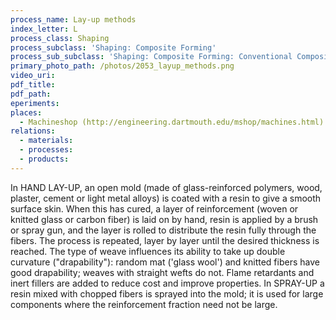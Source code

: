 ```yaml
---
process_name: Lay-up methods
index_letter: L
process_class: Shaping
process_subclass: 'Shaping: Composite Forming'
process_sub_subclass: 'Shaping: Composite Forming: Conventional Composite Forming'
primary_photo_path: /photos/2053_layup_methods.png
video_uri:
pdf_title:
pdf_path:
eperiments:
places:
  - Machineshop (http://engineering.dartmouth.edu/mshop/machines.html)
relations:
  - materials:
  - processes:
  - products:
---
```


In HAND LAY-UP, an open mold (made of glass-reinforced polymers, wood, plaster, cement or light metal alloys) is coated with a resin to give a smooth surface skin. When this has cured, a layer of reinforcement (woven or knitted glass or carbon fiber) is laid on by hand, resin is applied by a brush or spray gun, and the layer is rolled to distribute the resin fully through the fibers. The process is repeated, layer by layer until the desired thickness is reached. The type of weave influences its ability to take up double curvature ("drapability"): random mat ('glass wool') and knitted fibers have good drapability; weaves with straight wefts do not. Flame retardants and inert fillers are added to reduce cost and improve properties. In SPRAY-UP a resin mixed with chopped fibers is sprayed into the mold; it is used for large components where the reinforcement fraction need not be large.